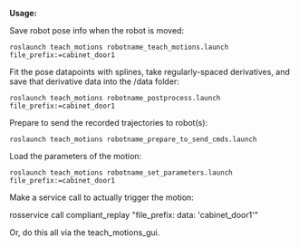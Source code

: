 **Usage:**

Save robot pose info when the robot is moved:

`roslaunch teach_motions robotname_teach_motions.launch file_prefix:=cabinet_door1`


Fit the pose datapoints with splines, take regularly-spaced derivatives, and save that derivative data into the /data folder:

`roslaunch teach_motions robotname_postprocess.launch file_prefix:=cabinet_door1`


Prepare to send the recorded trajectories to robot(s):

`roslaunch teach_motions robotname_prepare_to_send_cmds.launch`

Load the parameters of the motion:

`roslaunch teach_motions robotname_set_parameters.launch file_prefix:=cabinet_door1`

Make a service call to actually trigger the motion:

rosservice call compliant_replay "file_prefix: data: 'cabinet_door1'"

Or, do this all via the teach_motions_gui.